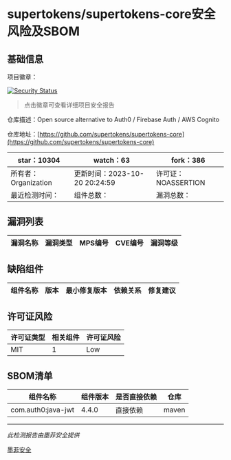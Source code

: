 # supertokens/supertokens-core安全风险及SBOM

## 基础信息

项目徽章：

[![Security Status](https://www.murphysec.com/platform3/v31/badge/1715428444712075264.svg)](https://www.murphysec.com/console/report/1715428444657549312/1715428444712075264)

> 点击徽章可查看详细项目安全报告

仓库描述：Open source alternative to Auth0 / Firebase Auth / AWS Cognito 

仓库地址：[https://github.com/supertokens/supertokens-core](https://github.com/supertokens/supertokens-core)

| star：10304 | watch：63 | fork：386 |
| ----------- | -------------- | ------------ |
| 所有者：Organization | 更新时间：2023-10-20 20:24:59 | 许可证：NOASSERTION |
| 最近检测时间： | 组件总数： | 漏洞总数： |




## 漏洞列表

| 漏洞名称 | 漏洞类型 | MPS编号 | CVE编号 | 漏洞等级 |
| ------- | ------ | ------- | ------ | ----- |





## 缺陷组件

| 组件名称 | 版本 | 最小修复版本 | 依赖关系 | 修复建议 |
| -------- | ---- | ------------ | -------- | -------- |





## 许可证风险

| 许可证类型 | 相关组件 | 许可证风险 |
| ---------- | -------- | ---------- |
|MIT|1|Low|




## SBOM清单

| 组件名称 | 组件版本 | 是否直接依赖 | 仓库 |
| -------- | -------- | ------------ | ---- |
|com.auth0:java-jwt|4.4.0|直接依赖|maven|


------

*此检测报告由墨菲安全提供*

[墨菲安全](www.murphysec.com)